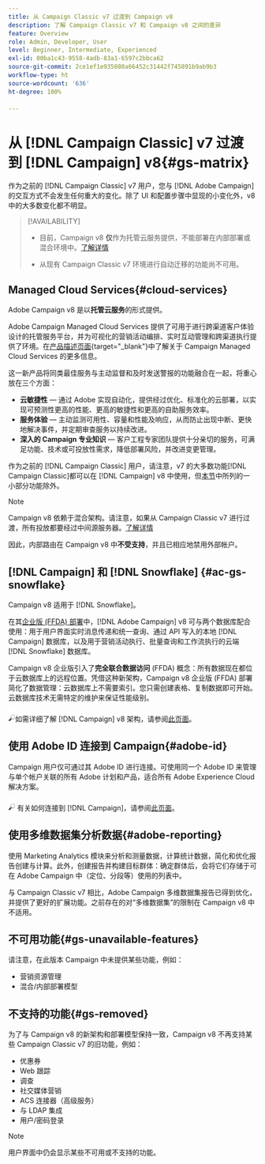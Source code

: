 ```yaml
---
title: 从 Campaign Classic v7 过渡到 Campaign v8
description: 了解 Campaign Classic v7 和 Campaign v8 之间的差异
feature: Overview
role: Admin, Developer, User
level: Beginner, Intermediate, Experienced
exl-id: 00ba1c43-9558-4adb-83a1-6597c2bbca62
source-git-commit: 2ce1ef1e935080a66452c31442f745891b9ab9b3
workflow-type: ht
source-wordcount: '636'
ht-degree: 100%

---
```


# 从 [!DNL Campaign Classic] v7 过渡到 [!DNL Campaign] v8{#gs-matrix}

作为之前的 [!DNL Campaign Classic] v7 用户，您与 [!DNL Adobe Campaign] 的交互方式不会发生任何重大的变化。除了 UI 和配置步骤中显现的小变化外，v8 中的大多数变化都不明显。

>[!AVAILABILITY]
>
>* 目前，Campaign v8 **仅**&#x200B;作为托管云服务提供，不能部署在内部部署或混合环境中。[了解详情](#cloud-services)
>
>* 从现有 Campaign Classic v7 环境进行自动迁移的功能尚不可用。



## Managed Cloud Services{#cloud-services}

Adobe Campaign v8 是以&#x200B;**托管云服务**&#x200B;的形式提供。

Adobe Campaign Managed Cloud Services 提供了可用于进行跨渠道客户体验设计的托管服务平台，并为可视化的营销活动编排、实时互动管理和跨渠道执行提供了环境。在[产品描述页面](https://helpx.adobe.com/cn/legal/product-descriptions/adobe-campaign-managed-cloud-services.html){target=&quot;_blank&quot;}中了解关于 Campaign Managed Cloud Services 的更多信息。

这一新产品将同类最佳服务与主动监督和及时发送警报的功能融合在一起，将重心放在三个方面：

* **云敏捷性** — 通过 Adobe 实现自动化，提供经过优化、标准化的云部署，以实现可预测性更高的性能、更高的敏捷性和更高的自助服务效率。
* **服务体验** — 主动监测可用性、容量和性能及响应，从而防止出现中断、更快地解决事件，并定期审查服务以持续改进。
* **深入的 Campaign 专业知识** — 客户工程专家团队提供十分亲切的服务，可满足功能、技术或可投放性需求，降低部署风险，并改进变更管理。

作为之前的 [!DNL Campaign Classic] 用户，请注意，v7 的大多数功能[!DNL Campaign Classic]都可以在 [!DNL Campaign] v8 中使用，但[本节](#gs-removed)中所列的一小部分功能除外。

>[!NOTE]
>
> Campaign v8 依赖于混合架构。请注意，如果从 Campaign Classic v7 进行过渡，所有投放都要经过中间源服务器。[了解详情](../architecture/architecture.md)
>
> 因此，内部路由在 Campaign v8 中&#x200B;**不受支持**，并且已相应地禁用外部帐户。


## [!DNL Campaign] 和 [!DNL Snowflake] {#ac-gs-snowflake}

Campaign v8 适用于 [!DNL Snowflake]。

在其[企业版 (FFDA) 部署](../architecture/enterprise-deployment.md)中，[!DNL Adobe Campaign] v8 可与两个数据库配合使用：用于用户界面实时消息传递和统一查询、通过 API 写入的本地 [!DNL Campaign] 数据库，以及用于营销活动执行、批量查询和工作流执行的云端 [!DNL Snowflake] 数据库。

Campaign v8 企业版引入了&#x200B;**完全联合数据访问** (FFDA) 概念：所有数据现在都位于云数据库上的远程位置。凭借这种新架构，Campaign v8 企业版 (FFDA) 部署简化了数据管理：云数据库上不需要索引。您只需创建表格、复制数据即可开始。云数据库技术无需特定的维护来保证性能级别。

![](../assets/do-not-localize/glass.png)如需详细了解 [!DNL Campaign] v8 架构，请参阅[此页面](../architecture/architecture.md)。


## 使用 Adobe ID 连接到 Campaign{#adobe-id}

Campaign 用户仅可通过其 Adobe ID 进行连接。可使用同一个 Adobe ID 来管理与单个帐户关联的所有 Adobe 计划和产品，适合所有 Adobe Experience Cloud 解决方案。

![](../assets/do-not-localize/glass.png) 有关如何连接到 [!DNL Campaign]，请参阅[此页面](connect.md)。

## 使用多维数据集分析数据{#adobe-reporting}

使用 Marketing Analytics 模块来分析和测量数据，计算统计数据，简化和优化报告创建与计算。此外，创建报告并构建目标群体：确定群体后，会将它们存储于可在 Adobe Campaign 中（定位、分段等）使用的列表中。

与 Campaign Classic v7 相比，Adobe Campaign 多维数据集报告已得到优化，并提供了更好的扩展功能。之前存在的对“多维数据集”的限制在 Campaign v8 中不适用。

## 不可用功能{#gs-unavailable-features}

请注意，在此版本 Campaign 中未提供某些功能，例如：

* 营销资源管理
* 混合/内部部署模型


## 不支持的功能{#gs-removed}

为了与 Campaign v8 的新架构和部署模型保持一致，Campaign v8 不再支持某些 Campaign Classic v7 的旧功能，例如：

* 优惠券
* Web 跟踪
* 调查
* 社交媒体营销
* ACS 连接器（高级服务）
* 与 LDAP 集成
* 用户/密码登录

>[!NOTE]
>
>用户界面中仍会显示某些不可用或不支持的功能。
